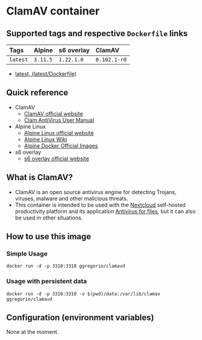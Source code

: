 # ClamAV container

## Supported tags and respective `Dockerfile` links

| Tags         | Alpine   | s6 overlay | ClamAV       |
|:-------------|:---------|:-----------|:-------------|
| `latest`     | `3.11.5` | `1.22.1.0` | `0.102.1-r0` |

* [latest, (latest/Dockerfile)](https://github.com/GeorgioLPB/docker-clamavd/blob/master/Dockerfile)

## Quick reference

* ClamAV
  * [ClamAV official website](https://www.clamav.net/)
  * [Clam AntiVirus User Manual](https://www.clamav.net/documentation)
* Alpine Linux
  * [Alpine Linux official website](https://www.alpinelinux.org/)
  * [Alpine Linux Wiki](https://wiki.alpinelinux.org/wiki/Main_Page)
  * [Alpine Docker Official Images](https://hub.docker.com/_/alpine)
* s6 overlay
  * [s6 overlay official website](https://github.com/just-containers/s6-overlay)

## What is ClamAV?

* ClamAV is an open source antivirus engine for detecting Trojans, viruses, malware and other malicious threats.
* This container is intended to be used with the [Nextcloud](https://nextcloud.com/) self-hosted productivity platform and its application [Antivirus for files](https://apps.nextcloud.com/apps/files_antivirus), but it can also be used in other situations.

## How to use this image

### Simple Usage

	docker run -d -p 3310:3310 ggregorio/clamavd

### Usage with persistent data

	docker run -d -p 3310:3310 -v $(pwd)/data:/var/lib/clamav ggregorio/clamavd

## Configuration (environment variables)

None at the moment.
